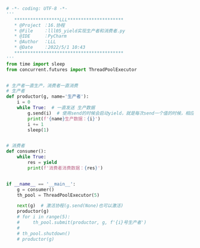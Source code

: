 
<BlogInfo id="1171" title="5.yield实现生产者和消费者" author="白日梦想猿" pv=0 read_times=0 pre_cost_time=0分50秒 category="协程" tag_list="['协程']" create_time="2022.05.01 10:43:04" update_time="2022.05.01 15:36:58" />

```python
# -*- coding: UTF-8 -*-
'''
   *****************LLL*********************
   * @Project ：16.协程                       
   * @File    ：lll05_yield实现生产者和消费者.py                  
   * @IDE     ：PyCharm             
   * @Author  ：LLL                         
   * @Date    ：2022/5/1 10:43             
   *****************************************
'''
from time import sleep
from concurrent.futures import ThreadPoolExecutor


# 生产者一直生产，消费者一直消费
# 生产者
def productor(g, name='生产者'):
    i = 0
    while True:  # 一直发送 生产数据
        g.send(i)  # 使用send的时候会启动yield，就是每次send一个值的时候，相应的yield也会被调用
        print(f'{name}生产数据：{i}')
        i += 1
        sleep(1)


# 消费者
def consumer():
    while True:
        res = yield
        print(f'消费者消费数据：{res}')


if __name__ == '__main__':
    g = consumer()
    th_pool = ThreadPoolExecutor(5)

    next(g)  # 激活协程(g.send(None)也可以激活)
    productor(g)
    # for i in range(5):
    #     th_pool.submit(productor, g, f'{i}号生产者')
    #
    # th_pool.shutdown()
    # productor(g)

```
